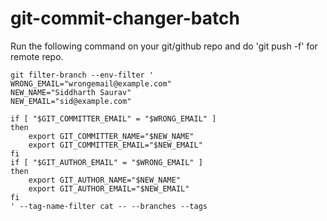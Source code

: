 # git-commit-changer-batch

Run the following command on your git/github repo and do 'git push -f' for remote repo.

```
git filter-branch --env-filter '
WRONG_EMAIL="wrongemail@example.com"
NEW_NAME="Siddharth Saurav"
NEW_EMAIL="sid@example.com"

if [ "$GIT_COMMITTER_EMAIL" = "$WRONG_EMAIL" ]
then
    export GIT_COMMITTER_NAME="$NEW_NAME"
    export GIT_COMMITTER_EMAIL="$NEW_EMAIL"
fi
if [ "$GIT_AUTHOR_EMAIL" = "$WRONG_EMAIL" ]
then
    export GIT_AUTHOR_NAME="$NEW_NAME"
    export GIT_AUTHOR_EMAIL="$NEW_EMAIL"
fi
' --tag-name-filter cat -- --branches --tags
```